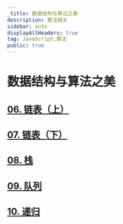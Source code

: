 ```yaml
---
_title: 数据结构与算法之美
description: 算法相关
sidebar: auto
displayAllHeaders: true
tag: JavaScript,算法
public: true
---
```


# 数据结构与算法之美

## [06. 链表（上）](06.linked-list01.md)
## [07. 链表（下）](07.linked-list02.md)
## [08. 栈](08.stack.md)
## [09. 队列](09.queue.md)
## [10. 递归](10.recursion.md)